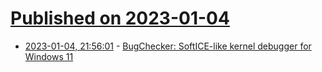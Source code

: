 # [Published on 2023-01-04](index.md)

* [2023-01-04, 21:56:01](https://lobste.rs/s/bnlous/bugchecker_softice_like_kernel_debugger) - [BugChecker: SoftICE-like kernel debugger for Windows 11](https://github.com/vitoplantamura/BugChecker)
